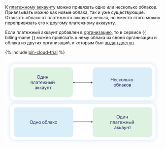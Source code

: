 К [платежному аккаунту](../concepts/billing-account.md) можно привязать одно или несколько облаков. Привязывать можно как новые облака, так и уже существующие. Отвязать облако от платежного аккаунта нельзя, но вместо этого можно перепривязать его к другому платежному аккаунту.

Если платежный аккаунт добавлен в [организацию](../../billing/concepts/organization.md), то в сервисе {{ billing-name }} можно привязать к нему облака из своей организации и облака из других организаций, к которым был [выдан доступ](../../resource-manager/security/index.md).


{% include [pin-cloud-trial](./pin-cloud-trial.md) %}

![image](../../_assets/billing/clouds-and-accounts.svg)